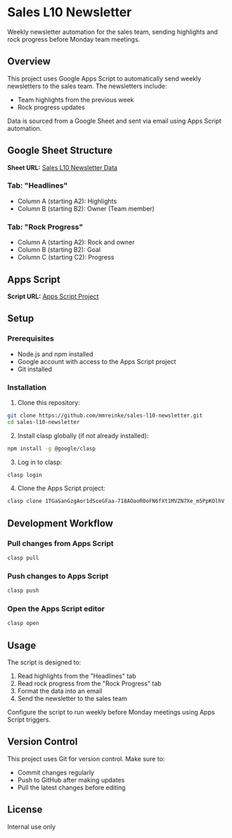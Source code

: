# Sales L10 Newsletter

Weekly newsletter automation for the sales team, sending highlights and rock progress before Monday team meetings.

## Overview

This project uses Google Apps Script to automatically send weekly newsletters to the sales team. The newsletters include:
- Team highlights from the previous week
- Rock progress updates

Data is sourced from a Google Sheet and sent via email using Apps Script automation.

## Google Sheet Structure

**Sheet URL:** [Sales L10 Newsletter Data](https://docs.google.com/spreadsheets/d/1-8vXxinAl4LR-dDq5XilQQgytTLNcZIFG4DsD0RId0g/edit?gid=840477440#gid=840477440)

### Tab: "Headlines"
- Column A (starting A2): Highlights
- Column B (starting B2): Owner (Team member)

### Tab: "Rock Progress"
- Column A (starting A2): Rock and owner
- Column B (starting B2): Goal
- Column C (starting C2): Progress

## Apps Script

**Script URL:** [Apps Script Project](https://script.google.com/u/0/home/projects/1TGaSanGzgAor1dSceGFaa-718AOaoR0oFN6fXt1MVZN7Xe_m5PpKOlhV/edit)

## Setup

### Prerequisites
- Node.js and npm installed
- Google account with access to the Apps Script project
- Git installed

### Installation

1. Clone this repository:
```bash
git clone https://github.com/mmreinke/sales-l10-newsletter.git
cd sales-l10-newsletter
```

2. Install clasp globally (if not already installed):
```bash
npm install -g @google/clasp
```

3. Log in to clasp:
```bash
clasp login
```

4. Clone the Apps Script project:
```bash
clasp clone 1TGaSanGzgAor1dSceGFaa-718AOaoR0oFN6fXt1MVZN7Xe_m5PpKOlhV
```

## Development Workflow

### Pull changes from Apps Script
```bash
clasp pull
```

### Push changes to Apps Script
```bash
clasp push
```

### Open the Apps Script editor
```bash
clasp open
```

## Usage

The script is designed to:
1. Read highlights from the "Headlines" tab
2. Read rock progress from the "Rock Progress" tab
3. Format the data into an email
4. Send the newsletter to the sales team

Configure the script to run weekly before Monday meetings using Apps Script triggers.

## Version Control

This project uses Git for version control. Make sure to:
- Commit changes regularly
- Push to GitHub after making updates
- Pull the latest changes before editing

## License

Internal use only
